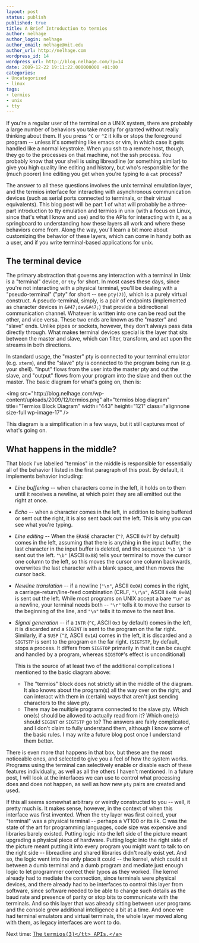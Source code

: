 ```yaml
---
layout: post
status: publish
published: true
title: A Brief Introduction to termios
author: nelhage
author_login: nelhage
author_email: nelhage@mit.edu
author_url: http://nelhage.com
wordpress_id: 14
wordpress_url: http://blog.nelhage.com/?p=14
date: 2009-12-22 19:11:22.000000000 +01:00
categories:
- Uncategorized
- linux
tags:
- termios
- unix
- tty
---
```

If you're a regular user of the terminal on a UNIX system, there are
probably a large number of behaviors you take mostly for granted
without really thinking about them. If you press `^C` or `^Z` it kills or stops the foreground program -- unless it's something like emacs or vim,
in which case it gets handled like a normal keystroke. When you ssh to
a remote host, though, they go to the processes on that machine, not
the ssh process. You probably know that your shell is using
libreadline (or something similar) to give you high quality line
editing and history, but who's responsible for the (much poorer) line editing you
get when you're typing to a `cat` process?

The answer to all these questions involves the unix terminal emulation layer, and the termios interface for interacting with asynchronous communication devices (such as serial ports connected to terminals, or their virtual equivalents). This blog post will be part 1 of what will probably be a three-part introduction to tty emulation and termios in unix
(with a focus on Linux, since that's what I know and use) and to the APIs for interacting with it, as a springboard to
understanding how these layers all work and where these behaviors come
from. Along the way, you'll learn a bit more about customizing the behavior of these layers, which can come in handy both as a user, and if you write terminal-based applications for unix.

## The terminal device

The primary abstraction that governs any interaction with a terminal
in Unix is a "terminal" device, or `tty` for short. In most cases these days, since you're
not interacting with a physical terminal, you'll be dealing with a "pseudo-terminal" ("pty" for
short -- see `pty(7)`), which is a purely virtual construct. A
pseudo-terminal, simply, is a pair of endpoints (implemented as character devices in `&#47;dev&#47;`) that provide a bidirectional
communication channel. Whatever is written into one can be read out
the other, and vice versa. These two ends are known as the "master"
and "slave" ends. Unlike pipes or sockets, however, they don't always pass data directly through. What makes terminal devices special is the layer that sits between the
master and slave, which can filter, transform, and act upon the streams in both directions.

In standard usage, the "master" pty is connected to your terminal
emulator (e.g. `xterm`), and the "slave" pty is connected to the
program being run (e.g. your shell). "Input" flows from the user into the master pty and out the slave, and "output" flows from your program into the slave and then out the master. The basic diagram for
what's going on, then is:

<img src="http:&#47;&#47;blog.nelhage.com&#47;wp-content&#47;uploads&#47;2009&#47;12&#47;termios.png" alt="termios blog diagram" title="Termios Block Diagram" width="443" height="121" class="alignnone size-full wp-image-17" &#47;>

This diagram is a simplification in a few ways, but it still captures
most of what's going on. 

## What happens in the middle?

That block I've labelled "termios" in the middle is responsible for essentially all of the behavior I listed in the first paragraph of this post. By default, it implements behavior including:

* *Line buffering* -- when characters come in the left, it holds on
to them until it receives a newline, at which point they are all
emitted out the right at once.

* *Echo* -- when a character comes in the left, in addition to being
buffered or sent out the right, it is also sent back out the
left. This is why you can see what you're typing.

* *Line editing* -- When the `ERASE` character (`^?`, ASCII `0x7f` by
default) comes in the left, assuming that there is anything in the
input buffer, the last character in the input buffer is deleted,
and the sequence `"\b \b"` is sent out the left. `"\b"` (ASCII `0x08`)
tells your terminal to move the cursor one column to the left, so
this moves the cursor one column backwards, overwrites the last
character with a blank space, and then moves the cursor back.

* *Newline translation* -- if a newline (`"\n"`, ASCII `0x0A`) comes in
the right, a carriage-return&#47;line-feed combination (CRLF, `"\r\n"`,
ASCII `0x0D 0x0A`) is sent out the left. While most programs on
UNIX accept a bare `"\n"` as a newline, your terminal needs both --
`"\r"` tells it to move the cursor to the beginning of the line, and
`"\n"` tells it to move to the next line.

* *Signal generation* -- if a `INTR` (`^C`, ASCII `0x3` by default)
comes in the left, it is discarded and a `SIGINT` is sent to the
program on the far right. Similarly, if a `SUSP` (`^Z`, ASCII
`0x1A`) comes in the left, it is discarded and a `SIGTSTP` is sent
to the program on the far right. (`SIGTSTP`, by default, stops a process. It differs from `SIGSTOP` primarily in that it can be caught and handled by a program, whereas `SIGSTOP`'s effect is unconditional)

    This is the source of at least two of the additional
    complications I mentioned to the basic diagram above:

    * The "termios" block does not strictly sit in the middle of the
diagram. It also knows about the program(s) all the way over on
the right, and can interact with them in (certain) ways that
aren't just sending characters to the slave pty.
    * There may be multiple programs connected to the slave
pty. Which one(s) should be allowed to actually read from it?
Which one(s) should `SIGINT` or `SIGTSTP` go to? The answers
are fairly complicated, and I don't claim to fully understand
them, although I know some of the basic rules. I may write a
future blog post once I understand them better.

There is even more that happens in that box, but these are the most noticeable ones, and selected to give you a feel of how the system works. Programs using the terminal can selectively enable or disable each of these features individually, as well as all the others I haven't mentioned. In a future post, I will look at the interfaces we can use to control
what processing does and does not happen, as well as how new `pty` pairs are created and used.

If this all seems somewhat arbitrary or weirdly constructed to you -- well, it pretty much is. It makes sense, however, in the context of when this interface was first invented. When the `tty` layer was first coined, your "terminal" was a physical terminal -- perhaps a VT100 or its ilk. C was the state of the art for programming languages, code size was expensive and libraries barely existed. Putting logic into the left side of the picture meant upgrading a physical piece of hardware. Putting logic into the right side of the picture meant putting it into every program you might want to talk to on the right side -- libreadline and shared libraries didn't really exist yet. And so, the logic went into the only place it could -- the kernel, which could sit between a dumb terminal and a dumb program and mediate just enough logic to let programmer correct their typos as they worked. The kernel already had to mediate the connection, since terminals were physical devices, and there already had to be interfaces to control this layer from software, since software needed to be able to change such details as the baud rate and presence of parity or stop bits to communicate with the terminals. And so this layer that was already sitting between user programs and the console grew additional intelligence a bit at a time. And once we had terminal emulators and virtual terminals, the whole layer moved along with them, as legacy interfaces are wont to do.

Next time: <a href="&#47;archives&#47;27">The <tt>termios(3)<&#47;tt> APIs.<&#47;a>
